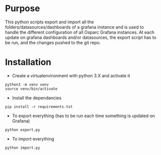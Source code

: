 # Purpose

This python scripts export and import all the folders/datasources/dashboards of a grafana instance and is used to handle the different configuration of all Osparc Grafana instances.
At each update on grafana dashboards and/or datasources, the export script has to be run, and the changes pushed to the git repo.

# Installation

* Create a virtualenvironment with python 3.X and activate it
```console
python3 -m venv venv
source venv/bin/activate
```
* Install the dependancies
```console 
pip install -r requirements.txt
```

* To export everything (has to be run each time something is updated on Grafana)
```console
python export.py
```

* To import everything
```console
python import.py
```